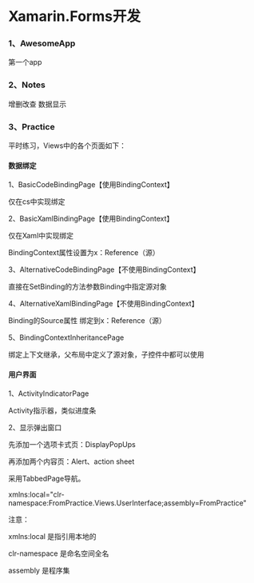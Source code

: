 # Xamarin.Forms开发

### 1、AwesomeApp ###

第一个app



### 2、Notes ###

增删改查 数据显示



### 3、Practice ###

平时练习，Views中的各个页面如下：

#### 数据绑定 ####

1、BasicCodeBindingPage【使用BindingContext】

仅在cs中实现绑定

2、BasicXamlBindingPage【使用BindingContext】

仅在Xaml中实现绑定

BindingContext属性设置为x：Reference（源）

3、AlternativeCodeBindingPage【不使用BindingContext】

直接在SetBinding的方法参数Binding中指定源对象

4、AlternativeXamlBindingPage【不使用BindingContext】

Binding的Source属性 绑定到x：Reference（源）

5、BindingContextInheritancePage

绑定上下文继承，父布局中定义了源对象，子控件中都可以使用




#### 用户界面 ####

1、ActivityIndicatorPage

Activity指示器，类似进度条

2、显示弹出窗口

先添加一个选项卡式页：DisplayPopUps

再添加两个内容页：Alert、action sheet

采用TabbedPage导航。

xmlns:local="clr-namespace:FromPractice.Views.UserInterface;assembly=FromPractice" 

注意：

xmlns:local 是指引用本地的

clr-namespace 是命名空间全名

assembly 是程序集


